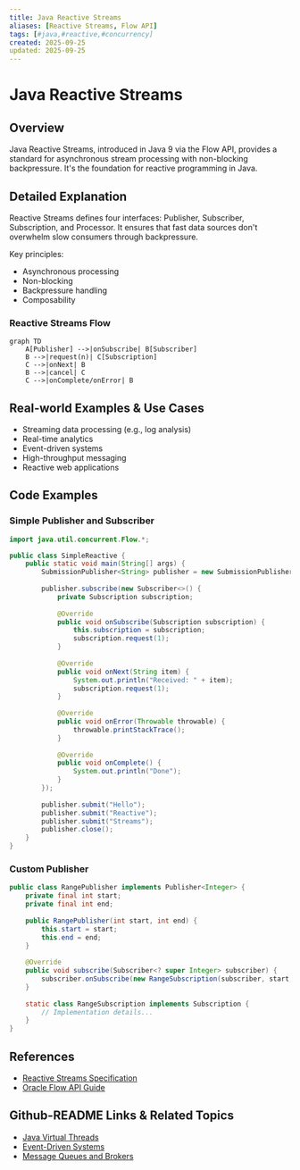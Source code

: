 ```yaml
---
title: Java Reactive Streams
aliases: [Reactive Streams, Flow API]
tags: [#java,#reactive,#concurrency]
created: 2025-09-25
updated: 2025-09-25
---
```


# Java Reactive Streams

## Overview

Java Reactive Streams, introduced in Java 9 via the Flow API, provides a standard for asynchronous stream processing with non-blocking backpressure. It's the foundation for reactive programming in Java.

## Detailed Explanation

Reactive Streams defines four interfaces: Publisher, Subscriber, Subscription, and Processor. It ensures that fast data sources don't overwhelm slow consumers through backpressure.

Key principles:
- Asynchronous processing
- Non-blocking
- Backpressure handling
- Composability

### Reactive Streams Flow

```mermaid
graph TD
    A[Publisher] -->|onSubscribe| B[Subscriber]
    B -->|request(n)| C[Subscription]
    C -->|onNext| B
    B -->|cancel| C
    C -->|onComplete/onError| B
```

## Real-world Examples & Use Cases

- Streaming data processing (e.g., log analysis)
- Real-time analytics
- Event-driven systems
- High-throughput messaging
- Reactive web applications

## Code Examples

### Simple Publisher and Subscriber

```java
import java.util.concurrent.Flow.*;

public class SimpleReactive {
    public static void main(String[] args) {
        SubmissionPublisher<String> publisher = new SubmissionPublisher<>();
        
        publisher.subscribe(new Subscriber<>() {
            private Subscription subscription;
            
            @Override
            public void onSubscribe(Subscription subscription) {
                this.subscription = subscription;
                subscription.request(1);
            }
            
            @Override
            public void onNext(String item) {
                System.out.println("Received: " + item);
                subscription.request(1);
            }
            
            @Override
            public void onError(Throwable throwable) {
                throwable.printStackTrace();
            }
            
            @Override
            public void onComplete() {
                System.out.println("Done");
            }
        });
        
        publisher.submit("Hello");
        publisher.submit("Reactive");
        publisher.submit("Streams");
        publisher.close();
    }
}
```

### Custom Publisher

```java
public class RangePublisher implements Publisher<Integer> {
    private final int start;
    private final int end;
    
    public RangePublisher(int start, int end) {
        this.start = start;
        this.end = end;
    }
    
    @Override
    public void subscribe(Subscriber<? super Integer> subscriber) {
        subscriber.onSubscribe(new RangeSubscription(subscriber, start, end));
    }
    
    static class RangeSubscription implements Subscription {
        // Implementation details...
    }
}
```

## References

- [Reactive Streams Specification](https://www.reactive-streams.org/)
- [Oracle Flow API Guide](https://docs.oracle.com/en/java/javase/21/core/flow-api.html)

## Github-README Links & Related Topics

- [Java Virtual Threads](../java-virtual-threads/README.md)
- [Event-Driven Systems](../event-driven-systems/README.md)
- [Message Queues and Brokers](../message-queues-and-brokers/README.md)